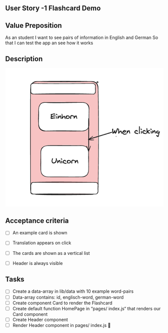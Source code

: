 ## User Story -1 Flashcard Demo

## Value Preposition

As an student
I want to see pairs of information in English and German
So that I can test the app an see how it works

## Description
![Image for User Story 1](./imgUserStory1.png)
## Acceptance criteria

- [ ] An example card is shown
- [ ] Translation appears on click
- [ ] The cards are shown as a vertical list
- [ ] Header is always visible


## Tasks

- [ ] Create a data-array in lib/data with 10 example word-pairs
- [ ] Data-array contains: id, englisch-word, german-word
- [ ] Create component Card to render the Flashcard
- [ ] Create default function HomePage  in “pages/ index.js“ that renders our Card component
- [ ] Create Header component
- [ ] Render Header component in pages/ index.js
      
